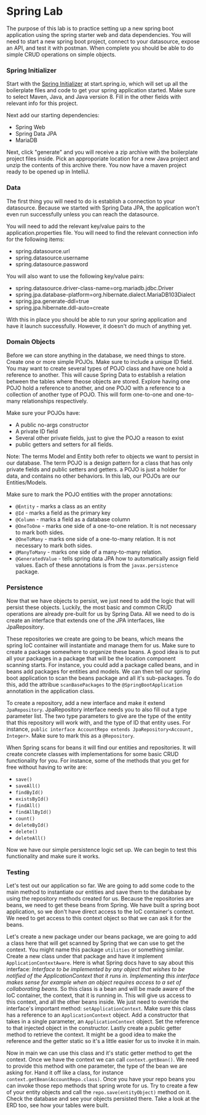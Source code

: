 # Spring Lab
The purpose of this lab is to practice setting up a new spring boot application using the spring starter web and data dependencies. You will need to start a new spring boot project, connect to your datasource, expose an API, and test it with postman. When complete you should be able to do simple CRUD operations on simple objects. 

### Spring Initializer
Start with the [Spring Initializer](https://start.spring.io/) at start.spring.io, which will set up all the boilerplate files and code to get your spring application started. Make sure to select Maven, Java, and Java version 8. Fill in the other fields with relevant info for this project.  
  
Next add our starting dependencies:
 - Spring Web
 - Spring Data JPA
 - MariaDB

Next, click "generate" and you will receive a zip archive with the boilerplate project files inside. Pick an approporiate location for a new Java project and unzip the contents of this archive there. You now have a maven project ready to be opened up in IntelliJ.

### Data
The first thing you will need to do is establish a connection to your datasource. Because we started with Spring Data JPA, the application won't even run successfully unless you can reach the datasource.  
  
You will need to add the relevant key/value pairs to the application.properties file. You will need to find the relevant connection info for the following items:

 - spring.datasource.url
 - spring.datasource.username
 - spring.datasource.password

You will also want to use the following key/value pairs:

 - spring.datasource.driver-class-name=org.mariadb.jdbc.Driver
 - spring.jpa.database-platform=org.hibernate.dialect.MariaDB103Dialect
 - spring.jpa.generate-ddl=true
 - spring.jpa.hibernate.ddl-auto=create

With this in place you should be able to run your spring application and have it launch successfully. However, it doesn't do much of anything yet.

### Domain Objects
Before we can store anything in the database, we need things to store. Create one or more simple POJOs. Make sure to include a unique ID field. You may want to create several types of POJO class and have one hold a reference to another. This will cause Spring Data to establish a relation between the tables where theose objects are stored. Explore having one POJO hold a reference to another, and one POJO with a reference to a collection of another type of POJO. This will form one-to-one and one-to-many relationships respectively.  
  
Make sure your POJOs have:
 - A public no-args constructor
 - A private ID field
 - Several other private fields, just to give the POJO a reason to exist
 - public getters and setters for all fields.

Note: The terms Model and Entity both refer to objects we want to persist in our database. The term POJO is a design pattern for a class that has only private fields and public setters and getters. a POJO is just a holder for data, and contains no other behaviors. In this lab, our POJOs are our Entities/Models. 

Make sure to mark the POJO entities with the proper annotations:
 - `@Entity` - marks a class as an entity
 - `@Id` - marks a field as the primary key
 - `@Column` - marks a field as a database column
 - `@OneToOne` - marks one side of a one-to-one relation. It is not necessary to mark both sides.
 - `@OneToMany` - marks one side of a one-to-many relation. It is not necessary to mark both sides.
 - `@ManyToMany` - marks one side of a many-to-many relation.
 - `@GeneratedValue` - tells spring data JPA how to automatically assign field values.
Each of these annotations is from the `javax.persistence` package.

### Persistence
Now that we have objects to persist, we just need to add the logic that will persist these objects. Luckily, the most basic and common CRUD operations are already pre-built for us by Spring Data. All we need to do is create an interface that extends one of the JPA interfaces, like JpaRepository.  
  
These repositories we create are going to be beans, which means the spring IoC container will instantiate and manage them for us. Make sure to create a package somewhere to organize these beans. A good idea is to put all your packages in a package that will be the location component scanning starts. For instance, you could add a package called beans, and in beans add packages for entities and models. We can then tell our spring boot application to scan the beans package and all it's sub-packages. To do this, add the attribue `scanBasePackages` to the `@SpringBootApplication` annotation in the application class.  
  
To create a repository, add a new interface and make it extend `JpaRepository`. JpaRepository interface needs you to also fill out a type parameter list. The two type parameters to give are the type of the entity that this repository will work with, and the type of ID that entity uses. For instance, `public interface AccountRepo extends JpaRepository<Account, Integer>`.  Make sure to mark this as a `@Repository`.
  
When Spring scans for beans it will find our entities and repositories. It will create concrete classes with implementations for some basic CRUD functionality for you. For instance, some of the methods that you get for free without having to write are:
 - `save()`
 - `saveAll()`
 - `findById()`
 - `existsById()`
 - `findAll()`
 - `findAllById()`
 - `count()`
 - `deleteById()`
 - `delete()`
 - `deleteAll()`

Now we have our simple persistence logic set up. We can begin to test this functionality and make sure it works. 

### Testing
Let's test out our application so far. We are going to add some code to the main method to instantiate our entities and save them to the database by using the repository methods created for us. Because the repositories are beans, we need to get these beans from Spring. We have built a spring boot application, so we don't have direct access to the IoC container's context. We need to get access to this context object so that we can ask it for the beans.  
  
Let's create a new package under our beans package, we are going to add a class here that will get scanned by Spring that we can use to get the context. You might name this package `utilities` or something similar. Create a new class under that package and have it implement `ApplicationContextAware`. Here is what Spring docs have to say about this interface:
*Interface to be implemented by any object that wishes to be notified of the ApplicationContext that it runs in. Implementing this interface makes sense for example when an object requires access to a set of collaborating beans.*
So this class is a bean and will be made aware of the IoC container, the context, that it is running in. This will give us access to this context, and all the other beans inside. We just need to override the interface's important method: `setApplicationContext`. Make sure this class has a reference to an `ApplicationContext` object. Add a constructor that takes in a single parameter, an `ApplicationContext` object. Set the reference to that injected object in the constructor. Lastly create a public getter method to retrieve the context. It might be a good idea to make the reference and the getter static so it's a little easier for us to invoke it in main.  
  
Now in main we can use this class and it's static getter method to get the context. Once we have the context we can call `context.getBean()`. We need to provide this method with one parameter, the type of the bean we are asking for. Hand it off like a class, for instance `context.getBean(AccountRepo.class)`. Once you have your repo beans you can invoke those repo methods that spring wrote for us. Try to create a few of your entity objects and call the `repo.save(entityObject)` method on it. Check the database and see your objects persisted there. Take a look at the ERD too, see how your tables were built.

